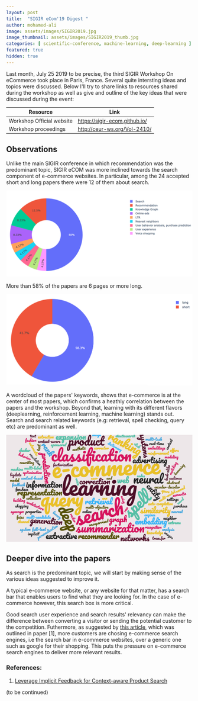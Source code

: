 ```yaml
---
layout: post
title:  "SIGIR eCom'19 Digest "
author: mohamed-ali
image: assets/images/SIGIR2019.jpg
image_thumbnail: assets/images/SIGIR2019_thumb.jpg
categories: [ scientific-conference, machine-learning, deep-learning ]
featured: true
hidden: true
---
```


Last month, July 25 2019 to be precise, the third SIGIR Workshop On eCommerce took place in Paris, France.
Several quite intersting ideas and topics were discussed. Below I'll try to share links to resources shared
during the workshop as well as give and outline of the key ideas that were discussed during the event:

<table class="table table-bordered">
  <thead>
    <tr>
      <th scope="col">Resource</th>
      <th scope="col">Link</th>
    </tr>
  </thead>
  <tbody>
    <tr>
      <td>Workshop Official website</td>
      <td><a href="https://sigir-ecom.github.io/">https://sigir-ecom.github.io/</a></td>
    </tr>
    <tr>
      <td>Workshop proceedings</td>
      <td><a href="http://ceur-ws.org/Vol-2410/">http://ceur-ws.org/Vol-2410/</a></td>
    </tr>
  </tbody>
</table>

## Observations

Unlike the main SIGIR conference in which recommendation was the predominant topic, SIGIR eCOM was more inclined towards the search component of e-commerce websites.  In particular, among the 24 accepted short and long papers there were 12 of them about search.

 <img class="img-fluid" src="/assets/images/sigir-ecom-2019-1.png" alt="Distribution of papers per topic">

More than 58% of the papers are 6 pages or more long.

 <img class="img-fluid" src="/assets/images/papers-more-than-5-pages.png" alt="Papers more than 6 pages long">

A wordcloud of the papers' keywords, shows that e-commerce is at the center of most papers, which confirms a heathly correlation between the papers and the workshop. Beyond that, learning with its different flavors (deeplearning, reinforcement learning, machine learning) stands out. Search and search related keywords (e.g: retrieval, spell checking, query etc) are predominant as well.

 <img class="img-fluid w-100" src="/assets/images/wordcloud-sigir-ecom-2019.png" alt="keywords wordcloud">

## Deeper dive into the papers

As search is the predominant topic, we will start by making sense of the various ideas suggested to improve it.

A typical e-commerce website, or any website for that matter, has a search bar that enables users to find what they are looking for. In the case of e-commerce however, this search box is more critical.

Good search user experience and search results' relevancy can make the difference between converting a visitor or sending the potential customer to the competition. Futhermore, as suggested by <a href="https://www.emarketer.com/content/more-product-searches-start-on-amazon">this article</a>, which was outlined in paper [1], more customers are chosing e-commerce search engines, i.e the search bar in e-commerce websites, over a generic one such as google for their shopping. This puts the pressure on e-commerce search engines to deliver more relevant results.

### References:

  1. <a href="http://ceur-ws.org/Vol-2410/paper15.pdf">Leverage Implicit Feedback for Context-aware Product Search</a>

(to be continued)
